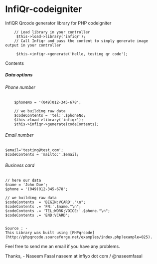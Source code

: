 # InfiQr-codeigniter
InfiQR Qrcode generator library for PHP codeigniter

        // Load library in your controller
         $this->load->library('infiqr');
        // Call Infiqr and pass the content to simply generate image output in your controller
        
         $this->infiqr->generate('Hello, testing qr code');

Contents 



##### Data options 

###### Phone number
```
    $phoneNo = '(049)012-345-678'; 
     
    // we building raw data 
    $codeContents = 'tel:'.$phoneNo; 
    $this->load->library('infiqr');
    $this->infiqr->generate(codeContents);    
```

###### Email number
    $email='testing@test.com';
    $codeContents = 'mailto:'.$email; 

###### Business card

    // here our data 
    $name = 'John Doe'; 
    $phone = '(049)012-345-678'; 
     
    // we building raw data 
    $codeContents  = 'BEGIN:VCARD'."\n"; 
    $codeContents .= 'FN:'.$name."\n"; 
    $codeContents .= 'TEL;WORK;VOICE:'.$phone."\n"; 
    $codeContents .= 'END:VCARD'; 
    
    
    Source : - 
    This Library was built using [PHPqrcode](http://phpqrcode.sourceforge.net/examples/index.php?example=025).


 Feel free to send me an email if you have any problems.

Thanks, - Naseem Fasal naseem at infiyo dot com  /  @naseemfasal 
